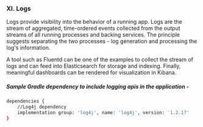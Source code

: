 ### XI.	Logs

Logs provide visibility into the behavior of a running app. Logs are the stream of aggregated, time-ordered events collected from the output streams of all running processes and backing services. The principle suggests separating the two processes - log generation and processing the log's information. 

A tool such as Fluentd can be one of the examples to collect the stream of logs and can feed into Elasticsearch for storage and indexing. Finally, meaningful dashboards can be rendered for visualization in Kibana.

##### Sample Gradle dependency to include logging apis in the application -
```sh
dependencies {
    //Log4j dependency 
    implementation group: 'log4j', name: 'log4j', version: '1.2.17'
}
```

